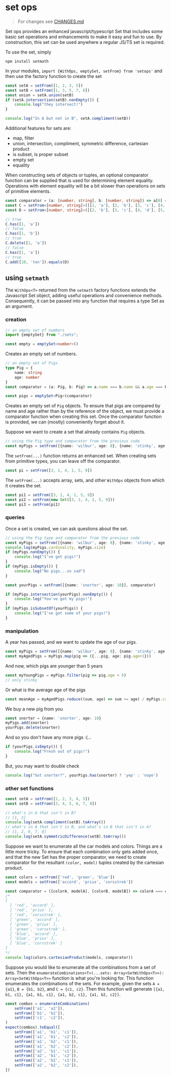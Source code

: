 # set ops

> For changes see [CHANGES.md](./CHANGES.md)

Set ops provides an enhanced javascript/typescript Set that includes some basic set operations and enhancements to make it easy and fun to use. By construction, this set can be used anywhere a regular JS/TS set is required.

To use the set, simply
```shell
npm install setmath
```

In your modules, `import {WithOps, emptySet, setFrom} from 'setops'` and then use the factory function to create the set
```ts
const setA = setFrom([1, 2, 3, 5])
const setB = setFrom([1, 3, 5, 7, 8])
const union = setA.union(setB)
if (setA.intersection(setB).nonEmpty()) {
    console.log("they intersect!")
}

console.log("In A but not in B", setA.compliment(setB))
```

Additional features for sets are:
 - map, filter
 - union, intersection, compliment, symmetric difference, cartesian product
 - is subset, is proper subset
 - empty set
 - equality

When constructing sets of objects or tuples, an optional comparator function can be supplied
that is used for determining element equality. Operations with element equality will be a bit
slower than operations on sets of primitive elements.

```ts
const comparator = (a: [number, string], b: [number, string]) => a[0] === b[0] && a[1] === b[1]
const C = setFrom<[number, string]>([[1, 'a'], [2, 'b'], [3, 'c'], [4, 'd'], [5, 'e'], [6, 'f'], [7, 'g']], comparator)
const D = setFrom<[number, string]>([[2, 'b'], [3, 'c'], [4, 'd'], [5, 'e'], [6, 'f'], [7, 'g'], [10, 'ten']], comparator)

// true
C.has([1, 'a'])
// false
C.has([1, 'b'])
// true
C.delete([1, 'a'])
// false
C.has([1, 'a'])
// true
C.add([10, 'ten']).equals(D)
```

## using `setmath`

The `WithOps<T>` returned from the `setmath` factory functions extends the Javascript Set object, adding useful operations and convenience methods. Consequently, it can be passed into any function that requires a type Set as an argument.

### creation

```ts
// an empty set of numbers
import {emptySet} from "./sets";

const empty = emptySet<number>()
```
Creates an empty set of numbers.

```ts
// an empty set of Pigs
type Pig = {
    name: string
    age: number
}
const comparator = (a: Pig, b: Pig) => a.name === b.name && a.age === b.age

const pigs = emptySet<Pig>(comparator)
```
Creates an empty set of `Pig` objects. To ensure that pigs are compared by name and age rather than by the reference of the object, we must provide a comparator function when creating this set. Once the comparator function is provided, we can (mostly) conveniently forget about it.

Suppose we want to create a set that already contains `Pig` objects.
```ts
// using the Pig type and comparator from the previous code
const myPigs = setFrom([{name: 'wilbur', age: 8}, {name: 'stinky', age: 3}], comparator)
```

The `setFrom(...)` function returns an enhanced set. When creating sets from primitive types, you can leave off the comparator.
```ts
const pi = setFrom([3, 1, 4, 1, 5, 9])
```

The `setFrom(...)` accepts array, sets, and other `WithOps` objects from which it creates the set.
```ts
const pi1 = setFrom([3, 1, 4, 1, 5, 9])
const pi2 = setFrom(new Set([3, 1, 4, 1, 5, 9]))
const pi3 = setFrom(pi1)
```

### queries

Once a set is created, we can ask questions about the set.
```ts
// using the Pig type and comparator from the previous code
const myPigs = setFrom([{name: 'wilbur', age: 8}, {name: 'stinky', age: 3}], comparator)
console.log(myPigs.cardinality, myPigs.size)
if (myPigs.nonEmpty()) {
    console.log("I've got pigs!")
}
if (myPigs.isEmpty()) {
    console.log("No pigs...so sad")
}

const yourPigs = setFrom([{name: 'snorter', age: 10}], comparator)

if (myPigs.intersection(yourPigs).nonEmpty()) {
    console.log("You've got my pigs!")
}
if (myPigs.isSubsetOf(yourPigs)) {
    console.log("I've got some of your pigs!")
}
```

### manipulation
A year has passed, and we want to update the age of our pigs.

```ts
const myPigs = setFrom([{name: 'wilbur', age: 8}, {name: 'stinky', age: 3}], comparator)
const myAgedPigs = myPigs.map(pig => ({...pig, age: pig.age+1}))
```

And now, which pigs are younger than 5 years
```ts
const myYoungPigs = myPigs.filter(pig => pig.age < 5)
// only stinky
```

Or what is the average age of the pigs
```ts
const meanAge = myAgedPigs.reduce((sum, age) => sum += age) / myPigs.cardinality
```

We buy a new pig from you
```ts
const snorter = {name: 'snorter', age: 10}
myPigs.add(snorter)
yourPigs.delete(snorter)
```
And so you don't have any more pigs :(...
```ts
if (yourPigs.isEmpty()) {
    console.log("Fresh out of pigs!")
}
```

But, you may want to double check
```ts
console.log("Got snorter?", yourPigs.has(snorter) ? 'yep' : 'nope')
```

### other set functions

```ts
const setA = setFrom([1, 2, 3, 4, 5])
const setB = setFrom([3, 4, 5, 6, 7, 8])

// what's in A that isn't in B?  
// [1, 2]
console.log(setA.compliment(setB).toArray())
// what's in A that isn't in B, and what's in B that isn't in A?  
// [1, 2, 6, 7, 8]
console.log(setA.symmetricDifference(setB).toArray())
```

Suppose we want to enumerate all the car models and colors. Things are a little more tricky. To ensure that each combination only gets added once, and that the new Set has the proper comparator, we need to create comparator for the resultant `(color, model)` tuples created by the cartesian product.
```ts
const colors = setFrom(['red', 'green', 'blue'])
const models = setFrom(['accord', 'prius', 'corsstrek'])

const comparator = ([colorA, modelA], [colorB, modelB]) => colorA === colorB && modelA === modelB
/*
[
  [ 'red', 'accord' ],
  [ 'red', 'prius' ],
  [ 'red', 'corsstrek' ],
  [ 'green', 'accord' ],
  [ 'green', 'prius' ],
  [ 'green', 'corsstrek' ],
  [ 'blue', 'accord' ],
  [ 'blue', 'prius' ],
  [ 'blue', 'corsstrek' ]
]
*/
console.log(colors.cartesianProduct(models, comparator))
```

Suppose you would like to enumerate all the combinations from a set of sets. Then the `enumerateCombinations<T>(...sets: Array<SetWithOps<T>>): Array<SetWithOps<T>>` function is what you're looking for. This function enumerates the combinations of the sets. For example, given the sets `A = {a1}`, `B = {b1, b2}`, and `C = {c1, c2}`. Then this function will generate `[{a1, b1, c1}, {a1, b1, c1}, {a1, b2, c1}, {a1, b2, c2}]`.

```ts
const combos = enumerateCombinations(
    setFrom(['a1', 'a2']),
    setFrom(['b1', 'b2']),
    setFrom(['c1', 'c2']),
)
expect(combos).toEqual([
    setFrom(['a1', 'b1', 'c1']),
    setFrom(['a1', 'b1', 'c2']),
    setFrom(['a1', 'b2', 'c1']),
    setFrom(['a1', 'b2', 'c2']),
    setFrom(['a2', 'b1', 'c1']),
    setFrom(['a2', 'b1', 'c2']),
    setFrom(['a2', 'b2', 'c1']),
    setFrom(['a2', 'b2', 'c2']),
])
```